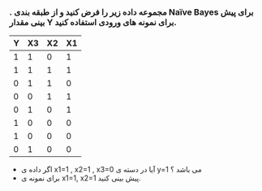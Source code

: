 ### . مجموعه داده زیر را فرض کنید و از طبقه بندی Naïve Bayes برای پیش بینی مقدار Y برای نمونه های ورودی استفاده کنید.
  
|     Y    |     X3    |     X2    |     X1    |
|----------|-----------|-----------|-----------|
|     1    |     1     |     0     |     1     |
|     1    |     1     |     1     |     1     |
|     0    |     1     |     1     |     0     |
|     0    |     0     |     1     |     1     |
|     0    |     1     |     0     |     1     |
|     1    |     0     |     0     |     0     |
|     1    |     0     |     0     |     0     |
|     0    |     1     |     0     |     0     |
  
  - اگر داده ی x1=1 , x2=1 , x3=0 آیا در دسته ی y=1 می باشد ؟
  - برای نمونه ی x1=1, x2=1 پیش بینی کنید.
